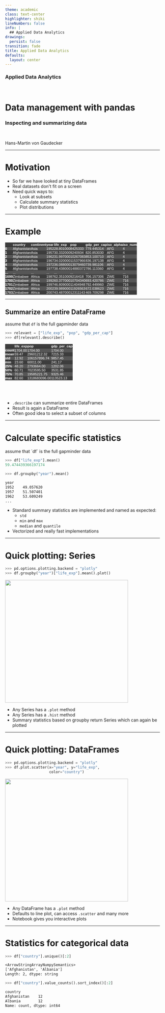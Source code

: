```yaml
---
theme: academic
class: text-center
highlighter: shiki
lineNumbers: false
info: |
  ## Applied Data Analytics
drawings:
  persist: false
transition: fade
title: Applied Data Analytics
defaults:
  layout: center
---
```


### Applied Data Analytics

<br>

# Data management with pandas

### Inspecting and summarizing data

<br>


Hans-Martin von Gaudecker

---

# Motivation

- So far we have looked at tiny DataFrames
- Real datasets don't fit on a screen
- Need quick ways to:
  - Look at subsets
  - Calculate summary statistics
  - Plot distributions

---

# Example



<style type="text/css">
#T_6f488   {
  margin: 0;
  font-family: "Helvetica", "Helvetica", sans-serif;
  border-collapse: collapse;
  border: none;
  font-size: 80%;
  color: #fff;
}
#T_6f488 thead {
  background-color: #3d3d3d;
}
#T_6f488 tbody tr:nth-child(even) {
  background-color: #3d3d3d;
}
#T_6f488 tbody tr:nth-child(odd) {
  background-color: #565656;
}
#T_6f488 td {
  padding: 0em;
}
#T_6f488 th {
  font-weight: bold;
  text-align: left;
  padding: 0em;
}
#T_6f488 caption {
  caption-side: bottom;
}
</style>
<table id="T_6f488">
  <thead>
    <tr>
      <th class="blank level0" >&nbsp;</th>
      <th id="T_6f488_level0_col0" class="col_heading level0 col0" >country</th>
      <th id="T_6f488_level0_col1" class="col_heading level0 col1" >continent</th>
      <th id="T_6f488_level0_col2" class="col_heading level0 col2" >year</th>
      <th id="T_6f488_level0_col3" class="col_heading level0 col3" >life_exp</th>
      <th id="T_6f488_level0_col4" class="col_heading level0 col4" >pop</th>
      <th id="T_6f488_level0_col5" class="col_heading level0 col5" >gdp_per_cap</th>
      <th id="T_6f488_level0_col6" class="col_heading level0 col6" >iso_alpha</th>
      <th id="T_6f488_level0_col7" class="col_heading level0 col7" >iso_num</th>
    </tr>
  </thead>
  <tbody>
    <tr>
      <th id="T_6f488_level0_row0" class="row_heading level0 row0" >0</th>
      <td id="T_6f488_row0_col0" class="data row0 col0" >Afghanistan</td>
      <td id="T_6f488_row0_col1" class="data row0 col1" >Asia</td>
      <td id="T_6f488_row0_col2" class="data row0 col2" >1952</td>
      <td id="T_6f488_row0_col3" class="data row0 col3" >28.801000</td>
      <td id="T_6f488_row0_col4" class="data row0 col4" >8425333</td>
      <td id="T_6f488_row0_col5" class="data row0 col5" >779.445314</td>
      <td id="T_6f488_row0_col6" class="data row0 col6" >AFG</td>
      <td id="T_6f488_row0_col7" class="data row0 col7" >4</td>
    </tr>
    <tr>
      <th id="T_6f488_level0_row1" class="row_heading level0 row1" >1</th>
      <td id="T_6f488_row1_col0" class="data row1 col0" >Afghanistan</td>
      <td id="T_6f488_row1_col1" class="data row1 col1" >Asia</td>
      <td id="T_6f488_row1_col2" class="data row1 col2" >1957</td>
      <td id="T_6f488_row1_col3" class="data row1 col3" >30.332000</td>
      <td id="T_6f488_row1_col4" class="data row1 col4" >9240934</td>
      <td id="T_6f488_row1_col5" class="data row1 col5" >820.853030</td>
      <td id="T_6f488_row1_col6" class="data row1 col6" >AFG</td>
      <td id="T_6f488_row1_col7" class="data row1 col7" >4</td>
    </tr>
    <tr>
      <th id="T_6f488_level0_row2" class="row_heading level0 row2" >2</th>
      <td id="T_6f488_row2_col0" class="data row2 col0" >Afghanistan</td>
      <td id="T_6f488_row2_col1" class="data row2 col1" >Asia</td>
      <td id="T_6f488_row2_col2" class="data row2 col2" >1962</td>
      <td id="T_6f488_row2_col3" class="data row2 col3" >31.997000</td>
      <td id="T_6f488_row2_col4" class="data row2 col4" >10267083</td>
      <td id="T_6f488_row2_col5" class="data row2 col5" >853.100710</td>
      <td id="T_6f488_row2_col6" class="data row2 col6" >AFG</td>
      <td id="T_6f488_row2_col7" class="data row2 col7" >4</td>
    </tr>
    <tr>
      <th id="T_6f488_level0_row3" class="row_heading level0 row3" >3</th>
      <td id="T_6f488_row3_col0" class="data row3 col0" >Afghanistan</td>
      <td id="T_6f488_row3_col1" class="data row3 col1" >Asia</td>
      <td id="T_6f488_row3_col2" class="data row3 col2" >1967</td>
      <td id="T_6f488_row3_col3" class="data row3 col3" >34.020000</td>
      <td id="T_6f488_row3_col4" class="data row3 col4" >11537966</td>
      <td id="T_6f488_row3_col5" class="data row3 col5" >836.197138</td>
      <td id="T_6f488_row3_col6" class="data row3 col6" >AFG</td>
      <td id="T_6f488_row3_col7" class="data row3 col7" >4</td>
    </tr>
    <tr>
      <th id="T_6f488_level0_row4" class="row_heading level0 row4" >4</th>
      <td id="T_6f488_row4_col0" class="data row4 col0" >Afghanistan</td>
      <td id="T_6f488_row4_col1" class="data row4 col1" >Asia</td>
      <td id="T_6f488_row4_col2" class="data row4 col2" >1972</td>
      <td id="T_6f488_row4_col3" class="data row4 col3" >36.088000</td>
      <td id="T_6f488_row4_col4" class="data row4 col4" >13079460</td>
      <td id="T_6f488_row4_col5" class="data row4 col5" >739.981106</td>
      <td id="T_6f488_row4_col6" class="data row4 col6" >AFG</td>
      <td id="T_6f488_row4_col7" class="data row4 col7" >4</td>
    </tr>
    <tr>
      <th id="T_6f488_level0_row5" class="row_heading level0 row5" >5</th>
      <td id="T_6f488_row5_col0" class="data row5 col0" >Afghanistan</td>
      <td id="T_6f488_row5_col1" class="data row5 col1" >Asia</td>
      <td id="T_6f488_row5_col2" class="data row5 col2" >1977</td>
      <td id="T_6f488_row5_col3" class="data row5 col3" >38.438000</td>
      <td id="T_6f488_row5_col4" class="data row5 col4" >14880372</td>
      <td id="T_6f488_row5_col5" class="data row5 col5" >786.113360</td>
      <td id="T_6f488_row5_col6" class="data row5 col6" >AFG</td>
      <td id="T_6f488_row5_col7" class="data row5 col7" >4</td>
    </tr>
    <tr>
      <th id="T_6f488_level0_row6" class="row_heading level0 row6" >...</th>
      <td id="T_6f488_row6_col0" class="data row6 col0" >...</td>
      <td id="T_6f488_row6_col1" class="data row6 col1" >...</td>
      <td id="T_6f488_row6_col2" class="data row6 col2" >...</td>
      <td id="T_6f488_row6_col3" class="data row6 col3" >...</td>
      <td id="T_6f488_row6_col4" class="data row6 col4" >...</td>
      <td id="T_6f488_row6_col5" class="data row6 col5" >...</td>
      <td id="T_6f488_row6_col6" class="data row6 col6" >...</td>
      <td id="T_6f488_row6_col7" class="data row6 col7" >...</td>
    </tr>
    <tr>
      <th id="T_6f488_level0_row7" class="row_heading level0 row7" >1699</th>
      <td id="T_6f488_row7_col0" class="data row7 col0" >Zimbabwe</td>
      <td id="T_6f488_row7_col1" class="data row7 col1" >Africa</td>
      <td id="T_6f488_row7_col2" class="data row7 col2" >1987</td>
      <td id="T_6f488_row7_col3" class="data row7 col3" >62.351000</td>
      <td id="T_6f488_row7_col4" class="data row7 col4" >9216418</td>
      <td id="T_6f488_row7_col5" class="data row7 col5" >706.157306</td>
      <td id="T_6f488_row7_col6" class="data row7 col6" >ZWE</td>
      <td id="T_6f488_row7_col7" class="data row7 col7" >716</td>
    </tr>
    <tr>
      <th id="T_6f488_level0_row8" class="row_heading level0 row8" >1700</th>
      <td id="T_6f488_row8_col0" class="data row8 col0" >Zimbabwe</td>
      <td id="T_6f488_row8_col1" class="data row8 col1" >Africa</td>
      <td id="T_6f488_row8_col2" class="data row8 col2" >1992</td>
      <td id="T_6f488_row8_col3" class="data row8 col3" >60.377000</td>
      <td id="T_6f488_row8_col4" class="data row8 col4" >10704340</td>
      <td id="T_6f488_row8_col5" class="data row8 col5" >693.420786</td>
      <td id="T_6f488_row8_col6" class="data row8 col6" >ZWE</td>
      <td id="T_6f488_row8_col7" class="data row8 col7" >716</td>
    </tr>
    <tr>
      <th id="T_6f488_level0_row9" class="row_heading level0 row9" >1701</th>
      <td id="T_6f488_row9_col0" class="data row9 col0" >Zimbabwe</td>
      <td id="T_6f488_row9_col1" class="data row9 col1" >Africa</td>
      <td id="T_6f488_row9_col2" class="data row9 col2" >1997</td>
      <td id="T_6f488_row9_col3" class="data row9 col3" >46.809000</td>
      <td id="T_6f488_row9_col4" class="data row9 col4" >11404948</td>
      <td id="T_6f488_row9_col5" class="data row9 col5" >792.449960</td>
      <td id="T_6f488_row9_col6" class="data row9 col6" >ZWE</td>
      <td id="T_6f488_row9_col7" class="data row9 col7" >716</td>
    </tr>
    <tr>
      <th id="T_6f488_level0_row10" class="row_heading level0 row10" >1702</th>
      <td id="T_6f488_row10_col0" class="data row10 col0" >Zimbabwe</td>
      <td id="T_6f488_row10_col1" class="data row10 col1" >Africa</td>
      <td id="T_6f488_row10_col2" class="data row10 col2" >2002</td>
      <td id="T_6f488_row10_col3" class="data row10 col3" >39.989000</td>
      <td id="T_6f488_row10_col4" class="data row10 col4" >11926563</td>
      <td id="T_6f488_row10_col5" class="data row10 col5" >672.038623</td>
      <td id="T_6f488_row10_col6" class="data row10 col6" >ZWE</td>
      <td id="T_6f488_row10_col7" class="data row10 col7" >716</td>
    </tr>
    <tr>
      <th id="T_6f488_level0_row11" class="row_heading level0 row11" >1703</th>
      <td id="T_6f488_row11_col0" class="data row11 col0" >Zimbabwe</td>
      <td id="T_6f488_row11_col1" class="data row11 col1" >Africa</td>
      <td id="T_6f488_row11_col2" class="data row11 col2" >2007</td>
      <td id="T_6f488_row11_col3" class="data row11 col3" >43.487000</td>
      <td id="T_6f488_row11_col4" class="data row11 col4" >12311143</td>
      <td id="T_6f488_row11_col5" class="data row11 col5" >469.709298</td>
      <td id="T_6f488_row11_col6" class="data row11 col6" >ZWE</td>
      <td id="T_6f488_row11_col7" class="data row11 col7" >716</td>
    </tr>
  </tbody>
</table>

---

## Summarize an entire DataFrame

<div class="flex gap-12">
<div>

assume that `df` is the full gapminder data

```python
>>> relevant = ["life_exp", "pop", "gdp_per_cap"]
>>> df[relevant].describe()
```

<style type="text/css">
#T_7c219   {
  margin: 0;
  font-family: "Helvetica", "Helvetica", sans-serif;
  border-collapse: collapse;
  border: none;
  font-size: 80%;
  color: #fff;
}
#T_7c219 thead {
  background-color: #3d3d3d;
}
#T_7c219 tbody tr:nth-child(even) {
  background-color: #3d3d3d;
}
#T_7c219 tbody tr:nth-child(odd) {
  background-color: #565656;
}
#T_7c219 td {
  padding: 0em;
}
#T_7c219 th {
  font-weight: bold;
  text-align: left;
  padding: 0em;
}
#T_7c219 caption {
  caption-side: bottom;
}
</style>
<table id="T_7c219">
  <thead>
    <tr>
      <th class="blank level0" >&nbsp;</th>
      <th id="T_7c219_level0_col0" class="col_heading level0 col0" >life_exp</th>
      <th id="T_7c219_level0_col1" class="col_heading level0 col1" >pop</th>
      <th id="T_7c219_level0_col2" class="col_heading level0 col2" >gdp_per_cap</th>
    </tr>
  </thead>
  <tbody>
    <tr>
      <th id="T_7c219_level0_row0" class="row_heading level0 row0" >count</th>
      <td id="T_7c219_row0_col0" class="data row0 col0" >1704.00</td>
      <td id="T_7c219_row0_col1" class="data row0 col1" >1704.00</td>
      <td id="T_7c219_row0_col2" class="data row0 col2" >1704.00</td>
    </tr>
    <tr>
      <th id="T_7c219_level0_row1" class="row_heading level0 row1" >mean</th>
      <td id="T_7c219_row1_col0" class="data row1 col0" >59.47</td>
      <td id="T_7c219_row1_col1" class="data row1 col1" >29601212.32</td>
      <td id="T_7c219_row1_col2" class="data row1 col2" >7215.33</td>
    </tr>
    <tr>
      <th id="T_7c219_level0_row2" class="row_heading level0 row2" >std</th>
      <td id="T_7c219_row2_col0" class="data row2 col0" >12.92</td>
      <td id="T_7c219_row2_col1" class="data row2 col1" >106157896.74</td>
      <td id="T_7c219_row2_col2" class="data row2 col2" >9857.45</td>
    </tr>
    <tr>
      <th id="T_7c219_level0_row3" class="row_heading level0 row3" >min</th>
      <td id="T_7c219_row3_col0" class="data row3 col0" >23.60</td>
      <td id="T_7c219_row3_col1" class="data row3 col1" >60011.00</td>
      <td id="T_7c219_row3_col2" class="data row3 col2" >241.17</td>
    </tr>
    <tr>
      <th id="T_7c219_level0_row4" class="row_heading level0 row4" >25%</th>
      <td id="T_7c219_row4_col0" class="data row4 col0" >48.20</td>
      <td id="T_7c219_row4_col1" class="data row4 col1" >2793664.00</td>
      <td id="T_7c219_row4_col2" class="data row4 col2" >1202.06</td>
    </tr>
    <tr>
      <th id="T_7c219_level0_row5" class="row_heading level0 row5" >50%</th>
      <td id="T_7c219_row5_col0" class="data row5 col0" >60.71</td>
      <td id="T_7c219_row5_col1" class="data row5 col1" >7023595.50</td>
      <td id="T_7c219_row5_col2" class="data row5 col2" >3531.85</td>
    </tr>
    <tr>
      <th id="T_7c219_level0_row6" class="row_heading level0 row6" >75%</th>
      <td id="T_7c219_row6_col0" class="data row6 col0" >70.85</td>
      <td id="T_7c219_row6_col1" class="data row6 col1" >19585221.75</td>
      <td id="T_7c219_row6_col2" class="data row6 col2" >9325.46</td>
    </tr>
    <tr>
      <th id="T_7c219_level0_row7" class="row_heading level0 row7" >max</th>
      <td id="T_7c219_row7_col0" class="data row7 col0" >82.60</td>
      <td id="T_7c219_row7_col1" class="data row7 col1" >1318683096.00</td>
      <td id="T_7c219_row7_col2" class="data row7 col2" >113523.13</td>
    </tr>
  </tbody>
</table>


</div>
<div>

<br/>
<br/>
<br/>

- `.describe` can summarize entire DataFrames
- Result is again a DataFrame
- Often good idea to select a subset of columns

</div>
</div>


---

# Calculate specific statistics

<div class="grid grid-cols-2 gap-4">
<div>
assume that `df` is the full gapminder data

```python
>>> df["life_exp"].mean()
59.474439366197174

>>> df.groupby("year").mean()
```
```txt
year
1952    49.057620
1957    51.507401
1962    53.609249
...
```



</div>
<div>

- Standard summary statistics are implemented and named as expected:
  - `std`
  - `min` and `max`
  - `median` and `quantile`
- Vectorized and really fast implementations


</div>
</div>


---

# Quick plotting: Series

<div class="flex gap-12">
<div>

```python
>>> pd.options.plotting.backend = "plotly"
>>> df.groupby("year")["life_exp"].mean().plot()
```
<img src="lineplot.png" class="rounded" width="400"/>

</div>
<div>

- Any Series has a `.plot` method
- Any Series has a `.hist` method
- Summary statistics based on groupby return Series which can again be plotted

</div>
</div>

---

# Quick plotting: DataFrames

<div class="flex gap-12">
<div>

```python
>>> pd.options.plotting.backend = "plotly"
>>> df.plot.scatter(x="year", y="life_exp",
                    color="country")
```
<img src="scatterplot.png" class="rounded" width="400"/>

</div>
<div>

- Any DataFrame has a `.plot` method
- Defaults to line plot, can access `.scatter` and many more
- Notebook gives you interactive plots

</div>
</div>

---

# Statistics for categorical data

```python
>>> df["country"].unique()[:2]
```
```txt
<ArrowStringArrayNumpySemantics>
['Afghanistan', 'Albania']
Length: 2, dtype: string
```
```python
>>> df["country"].value_counts().sort_index()[:2]
```
```txt
country
Afghanistan    12
Albania        12
Name: count, dtype: int64
```
